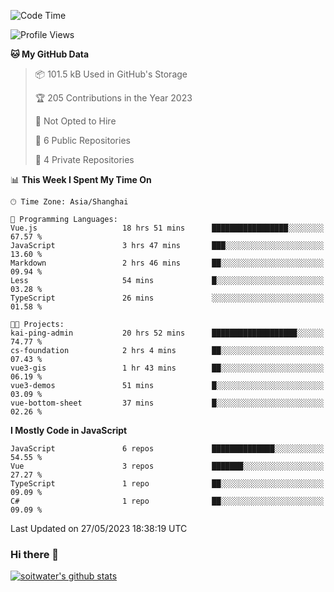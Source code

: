 <!--START_SECTION:waka-->
![Code Time](http://img.shields.io/badge/Code%20Time-2%2C044%20hrs%209%20mins-blue)

![Profile Views](http://img.shields.io/badge/Profile%20Views-43-blue)

**🐱 My GitHub Data** 

> 📦 101.5 kB Used in GitHub's Storage 
 > 
> 🏆 205 Contributions in the Year 2023
 > 
> 🚫 Not Opted to Hire
 > 
> 📜 6 Public Repositories 
 > 
> 🔑 4 Private Repositories 
 > 
📊 **This Week I Spent My Time On** 

```text
🕑︎ Time Zone: Asia/Shanghai

💬 Programming Languages: 
Vue.js                   18 hrs 51 mins      █████████████████░░░░░░░░   67.57 % 
JavaScript               3 hrs 47 mins       ███░░░░░░░░░░░░░░░░░░░░░░   13.60 % 
Markdown                 2 hrs 46 mins       ██░░░░░░░░░░░░░░░░░░░░░░░   09.94 % 
Less                     54 mins             █░░░░░░░░░░░░░░░░░░░░░░░░   03.28 % 
TypeScript               26 mins             ░░░░░░░░░░░░░░░░░░░░░░░░░   01.58 % 

🐱‍💻 Projects: 
kai-ping-admin           20 hrs 52 mins      ███████████████████░░░░░░   74.77 % 
cs-foundation            2 hrs 4 mins        ██░░░░░░░░░░░░░░░░░░░░░░░   07.43 % 
vue3-gis                 1 hr 43 mins        ██░░░░░░░░░░░░░░░░░░░░░░░   06.19 % 
vue3-demos               51 mins             █░░░░░░░░░░░░░░░░░░░░░░░░   03.09 % 
vue-bottom-sheet         37 mins             █░░░░░░░░░░░░░░░░░░░░░░░░   02.26 % 
```

**I Mostly Code in JavaScript** 

```text
JavaScript               6 repos             ██████████████░░░░░░░░░░░   54.55 % 
Vue                      3 repos             ███████░░░░░░░░░░░░░░░░░░   27.27 % 
TypeScript               1 repo              ██░░░░░░░░░░░░░░░░░░░░░░░   09.09 % 
C#                       1 repo              ██░░░░░░░░░░░░░░░░░░░░░░░   09.09 % 
```




 Last Updated on 27/05/2023 18:38:19 UTC
<!--END_SECTION:waka-->

### Hi there 👋
[![soitwater's github stats](https://github-readme-stats.vercel.app/api?username=soitwater)](https://github.com/soitwater/github-readme-stats)

